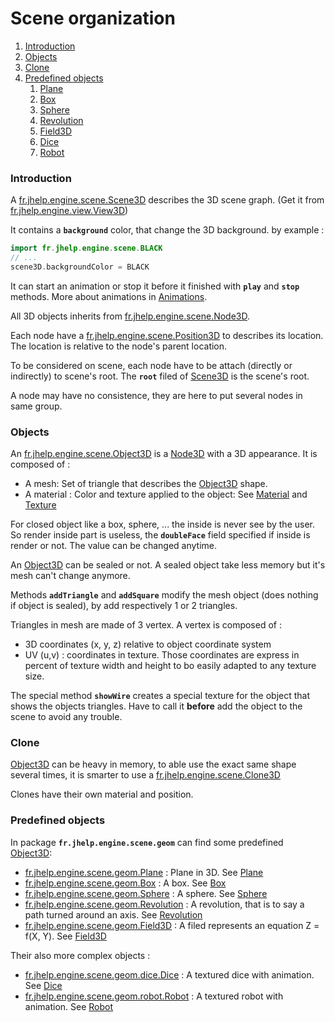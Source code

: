 # Scene organization

1. [Introduction](#introduction)
1. [Objects](#objects)
1. [Clone](#clone)
1. [Predefined objects](#predefined-objects)
    1. [Plane](plane/Plane.md)
    1. [Box](box/Box.md)
    1. [Sphere](sphere/Sphere.md)
    1. [Revolution](revolution/Revolution.md)
    1. [Field3D](field3D/Field3D.md)
    1. [Dice](dice/Dice.md)
    1. [Robot](robot/Robot.md)

### Introduction

A [fr.jhelp.engine.scene.Scene3D](../../main/java/fr/jhelp/engine/scene/Scene3D.kt) describes the 3D scene graph.
(Get it from [fr.jhelp.engine.view.View3D](../../main/java/fr/jhelp/engine/view/View3D.kt))

It contains a **`background`** color, that change the 3D background. by example :

````kotlin
import fr.jhelp.engine.scene.BLACK
// ...
scene3D.backgroundColor = BLACK
````

It can start an animation or stop it before it finished with **`play`** and **`stop`** methods.
More about animations in [Animations](../animations/Animations.md).

All 3D objects inherits from [fr.jhelp.engine.scene.Node3D](../../main/java/fr/jhelp/engine/scene/Node3D.kt).

Each node have a [fr.jhelp.engine.scene.Position3D](../../main/java/fr/jhelp/engine/scene/Position3D.kt)
to describes its location. The location is relative to the node's parent location. 

To be considered on scene, each node have to be attach (directly or indirectly) to scene's root.
The **`root`** filed of [Scene3D](../../main/java/fr/jhelp/engine/scene/Scene3D.kt) is the scene's root.

A node may have no consistence, they are here to put several nodes in same group.

### Objects

An [fr.jhelp.engine.scene.Object3D](../../main/java/fr/jhelp/engine/scene/Object3D.kt) is a [Node3D](../../main/java/fr/jhelp/engine/scene/Node3D.kt)
with a 3D appearance. It is composed of :
* A mesh: Set of triangle that describes the [Object3D](../../main/java/fr/jhelp/engine/scene/Object3D.kt) shape.
* A material : Color and texture applied to the object: See [Material](../Material/Material.md) and [Texture](../Material/Texture.md)

For closed object like a box, sphere, ... the inside is never see by the user. So render inside part
is useless, the **`doubleFace`** field specified if inside is render or not.  The value can be changed anytime.

An [Object3D](../../main/java/fr/jhelp/engine/scene/Object3D.kt) can be sealed or not. 
A sealed object take less memory but it's mesh can't change anymore.

Methods **`addTriangle`** and **`addSquare`** modify the mesh object (does nothing if object is sealed),
by add respectively 1 or 2 triangles.

Triangles in mesh are made of 3 vertex. A vertex is composed of :
* 3D coordinates (x, y, z) relative to object coordinate system
* UV (u,v) : coordinates in texture. Those coordinates are express in percent of texture width and height 
  to bo easily adapted to any texture size.
  
The special method **`showWire`** creates a special texture for the object that shows the objects triangles. 
Have to call it **before** add the object to the scene to avoid any trouble.

### Clone

[Object3D](../../main/java/fr/jhelp/engine/scene/Object3D.kt) can be heavy in memory, 
to able use the exact same shape several times, it is smarter to use a [fr.jhelp.engine.scene.Clone3D](../../main/java/fr/jhelp/engine/scene/Clone3D.kt)

Clones have their own material and position.

### Predefined objects

In package **`fr.jhelp.engine.scene.geom`** can find some predefined [Object3D](../../main/java/fr/jhelp/engine/scene/Object3D.kt):

* [fr.jhelp.engine.scene.geom.Plane](../../main/java/fr/jhelp/engine/scene/geom/Plane.kt) : Plane in 3D. 
  See [Plane](plane/Plane.md)
* [fr.jhelp.engine.scene.geom.Box](../../main/java/fr/jhelp/engine/scene/geom/Box.kt) : A box.
  See [Box](box/Box.md)
* [fr.jhelp.engine.scene.geom.Sphere](../../main/java/fr/jhelp/engine/scene/geom/Sphere.kt) : A sphere.
  See [Sphere](sphere/Sphere.md)
* [fr.jhelp.engine.scene.geom.Revolution](../../main/java/fr/jhelp/engine/scene/geom/Revolution.kt) : A revolution, that is to say a path turned around an axis.
  See [Revolution](revolution/Revolution.md)
* [fr.jhelp.engine.scene.geom.Field3D](../../main/java/fr/jhelp/engine/scene/geom/Field3D.kt) : A filed represents an equation Z = f(X, Y).
  See [Field3D](field3D/Field3D.md)

Their also more complex objects :
* [fr.jhelp.engine.scene.geom.dice.Dice](../../main/java/fr/jhelp/engine/scene/geom/dice/Dice.kt) : A textured dice with animation.
  See [Dice](dice/Dice.md)
* [fr.jhelp.engine.scene.geom.robot.Robot](../../main/java/fr/jhelp/engine/scene/geom/robot/Robot.kt) : A textured robot with animation.
  See [Robot](robot/Robot.md)



 